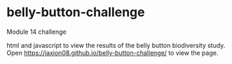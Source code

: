 # belly-button-challenge
Module 14 challenge

html and javascript to view the results of the belly button biodiversity study. Open https://jaxion08.github.io/belly-button-challenge/ to view the page.
